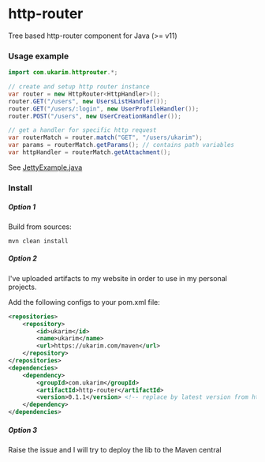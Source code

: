 # http-router

Tree based http-router component for Java (>= v11)

### Usage example

```java
import com.ukarim.httprouter.*;

// create and setup http router instance
var router = new HttpRouter<HttpHandler>();
router.GET("/users", new UsersListHandler());
router.GET("/users/:login", new UserProfileHandler());
router.POST("/users", new UserCreationHandler());

// get a handler for specific http request
var routerMatch = router.match("GET", "/users/ukarim");
var params = routerMatch.getParams(); // contains path variables
var httpHandler = routerMatch.getAttachment();
```

See [JettyExample.java](src/test/java/com/ukarim/httprouter/example/JettyExample.java)

### Install

##### Option 1

Build from sources:

```shell
mvn clean install
```

##### Option 2

I've uploaded artifacts to my website in order to use in my personal projects.

Add the following configs to your pom.xml file:

```xml
<repositories>
    <repository>
        <id>ukarim</id>
        <name>ukarim</name>
        <url>https://ukarim.com/maven</url>
    </repository>
</repositories>
<dependencies>
    <dependency>
        <groupId>com.ukarim</groupId>
        <artifactId>http-router</artifactId>
        <version>0.1.1</version> <!-- replace by latest version from https://github.com/ukarim/http-router/blob/main/pom.xml file -->
    </dependency>
</dependencies>
```

##### Option 3

Raise the issue and I will try to deploy the lib to the Maven central
